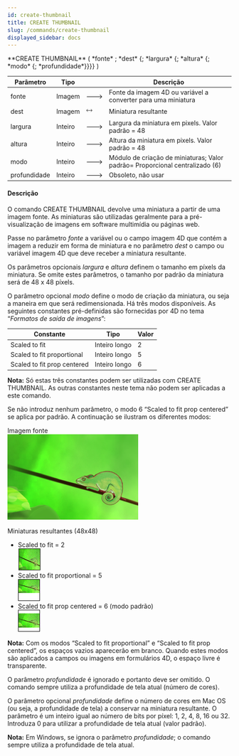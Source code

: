 ```yaml
---
id: create-thumbnail
title: CREATE THUMBNAIL
slug: /commands/create-thumbnail
displayed_sidebar: docs
---
```


<!--REF #_command_.CREATE THUMBNAIL.Syntax-->**CREATE THUMBNAIL** ( *fonte* ; *dest* {; *largura* {; *altura* {; *modo* {; *profundidade*}}}} )<!-- END REF-->
<!--REF #_command_.CREATE THUMBNAIL.Params-->
| Parâmetro | Tipo |  | Descrição |
| --- | --- | --- | --- |
| fonte | Imagem | &#x1F852; | Fonte da imagem 4D ou variável a converter para uma miniatura |
| dest | Imagem | &#x1F858; | Miniatura resultante |
| largura | Inteiro | &#x1F852; | Largura da miniatura em pixels. Valor padrão = 48 |
| altura | Inteiro | &#x1F852; | Altura da miniatura em pixels. Valor padrão = 48 |
| modo | Inteiro | &#x1F852; | Módulo de criação de miniaturas; Valor padrão= Proporcional centralizado (6) |
| profundidade | Inteiro | &#x1F852; | Obsoleto, não usar |

<!-- END REF-->

#### Descrição 

<!--REF #_command_.CREATE THUMBNAIL.Summary-->O comando CREATE THUMBNAIL devolve uma miniatura a partir de uma imagem fonte.<!-- END REF--> As miniaturas são utilizadas geralmente para a pré-visualização de imagens em software multimídia ou páginas web.

Passe no parâmetro *fonte* a variável ou o campo imagem 4D que contém a imagem a reduzir em forma de miniatura e no parâmetro *dest* o campo ou variável imagem 4D que deve receber a miniatura resultante.  
  
Os parâmetros opcionais *largura* e *altura* definem o tamanho em píxels da miniatura. Se omite estes parâmetros, o tamanho por padrão da miniatura será de 48 x 48 píxels.

O parâmetro opcional *modo* define o modo de criação da miniatura, ou seja a maneira em que será redimensionada. Há três modos disponíveis. As seguintes constantes pré-definidas são fornecidas por 4D no tema “*Formatos de saída de imagens*”:

| Constante                   | Tipo          | Valor |
| --------------------------- | ------------- | ----- |
| Scaled to fit               | Inteiro longo | 2     |
| Scaled to fit proportional  | Inteiro longo | 5     |
| Scaled to fit prop centered | Inteiro longo | 6     |

**Nota:** Só estas três constantes podem ser utilizadas com CREATE THUMBNAIL. As outras constantes neste tema não podem ser aplicadas a este comando. 

Se não introduz nenhum parâmetro, o modo 6 “Scaled to fit prop centered” se aplica por padrão. A continuação se ilustram os diferentes modos:

Imagem fonte   
![](../assets/en/commands/pict27911.EN.png)

  
Miniaturas resultantes (48x48)

* Scaled to fit = 2  
![](../assets/en/commands/pict27912.EN.png)
* Scaled to fit proportional = 5  
![](../assets/en/commands/pict27913.EN.png)
* Scaled to fit prop centered = 6 (modo padrão)  
![](../assets/en/commands/pict27914.EN.png)

**Nota:** Com os modos “Scaled to fit proportional” e “Scaled to fit prop centered”, os espaços vazios aparecerão em branco. Quando estes modos são aplicados a campos ou imagens em formulários 4D, o espaço livre é transparente.

O parâmetro *profundidade* é ignorado e portanto deve ser omitido. O comando sempre utiliza a profundidade de tela atual (número de cores). 

O parâmetro opcional *profundidade* define o número de cores em Mac OS (ou seja, a profundidade de tela) a conservar na miniatura resultante. O parâmetro é um inteiro igual ao número de bits por píxel: 1, 2, 4, 8, 16 ou 32\. Introduza 0 para utilizar a profundidade de tela atual (valor padrão).

**Nota:** Em Windows, se ignora o parâmetro *profundidade*; o comando sempre utiliza a profundidade de tela atual.
